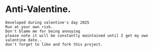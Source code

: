 <!--- 12344678901234567890 -->
# Anti-Valentine.
    Developed during valentine's day 2025
    Run at your own risk. 
    Don't blame me for being annoying 
    please note it will be constantly maintained until I get my own valentine date..
    don't forget to like and fork this project.
   
